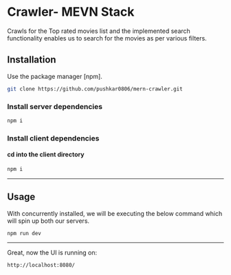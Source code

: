 # Crawler- MEVN Stack
Crawls for the Top rated movies list and the implemented search functionality enables us to search for the movies as per various filters.

## Installation
Use the package manager [npm].

```bash
git clone https://github.com/pushkar0806/mern-crawler.git
```

### Install server dependencies
```bash
npm i
```
### Install client dependencies
#### cd into the client directory
```bash
npm i
```

---
## Usage

With concurrently installed, we will be executing the below command which will spin up both our servers.
```bash
npm run dev
```
---
Great, now the UI is running on:
```bash
http://localhost:8080/
```
